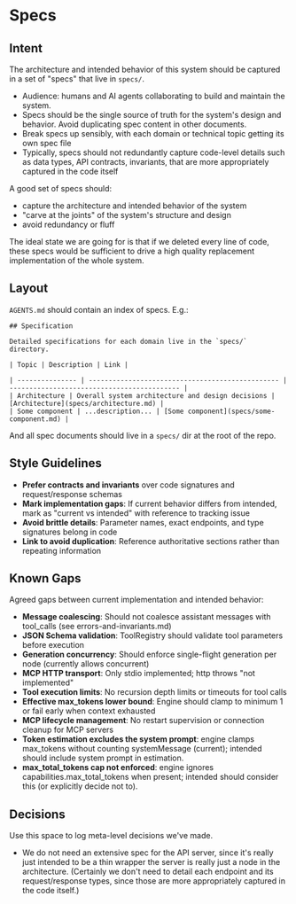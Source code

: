 # Specs

## Intent

The architecture and intended behavior of this system should be captured in a set of "specs" that live in `specs/`.

- Audience: humans and AI agents collaborating to build and maintain the system.
- Specs should be the single source of truth for the system's design and behavior. Avoid duplicating spec content in other documents.
- Break specs up sensibly, with each domain or technical topic getting its own spec file
- Typically, specs should not redundantly capture code-level details such as data types, API contracts, invariants, that are more appropriately captured in the code itself

A good set of specs should:

- capture the architecture and intended behavior of the system
- "carve at the joints" of the system's structure and design
- avoid redundancy or fluff

The ideal state we are going for is that if we deleted every line of code, these specs would be sufficient to drive a high quality replacement implementation of the whole system.

## Layout

`AGENTS.md` should contain an index of specs. E.g.:

```
## Specification

Detailed specifications for each domain live in the `specs/` directory.

| Topic | Description | Link |

| --------------- | ------------------------------------------------ | ------------------------------------------- |
| Architecture | Overall system architecture and design decisions | [Architecture](specs/architecture.md) |
| Some component | ...description... | [Some component](specs/some-component.md) |
```

And all spec documents should live in a `specs/` dir at the root of the repo.

## Style Guidelines

- **Prefer contracts and invariants** over code signatures and request/response schemas
- **Mark implementation gaps**: If current behavior differs from intended, mark as "current vs intended" with reference to tracking issue
- **Avoid brittle details**: Parameter names, exact endpoints, and type signatures belong in code
- **Link to avoid duplication**: Reference authoritative sections rather than repeating information

## Known Gaps

Agreed gaps between current implementation and intended behavior:

- **Message coalescing**: Should not coalesce assistant messages with tool_calls (see errors-and-invariants.md)
- **JSON Schema validation**: ToolRegistry should validate tool parameters before execution
- **Generation concurrency**: Should enforce single-flight generation per node (currently allows concurrent)
- **MCP HTTP transport**: Only stdio implemented; http throws "not implemented"
- **Tool execution limits**: No recursion depth limits or timeouts for tool calls
- **Effective max_tokens lower bound**: Engine should clamp to minimum 1 or fail early when context exhausted
- **MCP lifecycle management**: No restart supervision or connection cleanup for MCP servers
- **Token estimation excludes the system prompt**: engine clamps max_tokens without counting systemMessage (current); intended should include system prompt in estimation.
- **max_total_tokens cap not enforced**: engine ignores capabilities.max_total_tokens when present; intended should consider this (or explicitly decide not to).

## Decisions

Use this space to log meta-level decisions we've made.

- We do not need an extensive spec for the API server, since it's really just intended to be a thin wrapper the server is really just a node in the architecture. (Certainly we don't need to detail each endpoint and its request/response types, since those are more appropriately captured in the code itself.)
